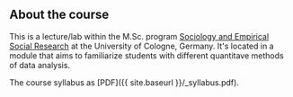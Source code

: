 
## About the course

This is a lecture/lab within the M.Sc. program [Sociology and Empirical Social Research](https://www.wiso.uni-koeln.de/en/studies/master/master-sociology-and-social-research/) at the University of Cologne, Germany. It's located in a module that aims to familiarize students with different quantitave methods of data analysis.

The course syllabus as [PDF]({{ site.baseurl }}/_syllabus.pdf).
